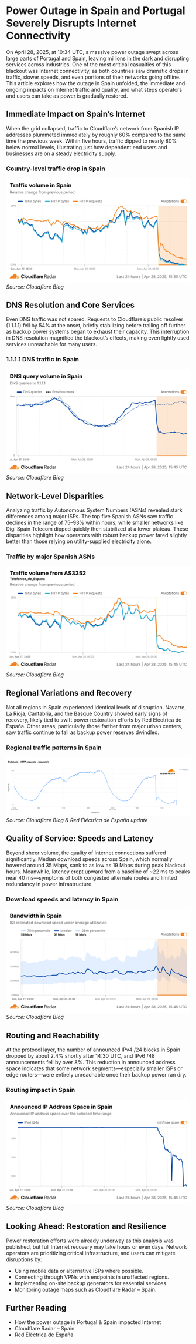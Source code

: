 # Power Outage in Spain and Portugal Severely Disrupts Internet Connectivity

On April 28, 2025, at 10:34 UTC, a massive power outage swept across large parts of Portugal and Spain, leaving millions in the dark and disrupting services across industries. One of the most critical casualties of this blackout was Internet connectivity, as both countries saw dramatic drops in traffic, slower speeds, and even portions of their networks going offline. This article explores how the outage in Spain unfolded, the immediate and ongoing impacts on Internet traffic and quality, and what steps operators and users can take as power is gradually restored.

## Immediate Impact on Spain’s Internet

When the grid collapsed, traffic to Cloudflare’s network from Spanish IP addresses plummeted immediately by roughly 60% compared to the same time the previous week. Within five hours, traffic dipped to nearly 80% below normal levels, illustrating just how dependent end users and businesses are on a steady electricity supply.

### Country-level traffic drop in Spain  
![Country-level traffic drop](./media/graph-1.webp)  
*Source: Cloudflare Blog*

## DNS Resolution and Core Services

Even DNS traffic was not spared. Requests to Cloudflare’s public resolver (1.1.1.1) fell by 54% at the onset, briefly stabilizing before trailing off further as backup power systems began to exhaust their capacity. This interruption in DNS resolution magnified the blackout’s effects, making even lightly used services unreachable for many users.

### 1.1.1.1 DNS traffic in Spain  
![1.1.1.1 DNS traffic](./media/graph-2.webp)  
*Source: Cloudflare Blog*

## Network-Level Disparities

Analyzing traffic by Autonomous System Numbers (ASNs) revealed stark differences among major ISPs. The top five Spanish ASNs saw traffic declines in the range of 75–93% within hours, while smaller networks like Digi Spain Telecom dipped quickly then stabilized at a lower plateau. These disparities highlight how operators with robust backup power fared slightly better than those relying on utility-supplied electricity alone.

### Traffic by major Spanish ASNs  
![Traffic by major Spanish ASNs](./media/graph-3.webp)  
*Source: Cloudflare Blog*

## Regional Variations and Recovery

Not all regions in Spain experienced identical levels of disruption. Navarre, La Rioja, Cantabria, and the Basque Country showed early signs of recovery, likely tied to swift power restoration efforts by Red Eléctrica de España. Other areas, particularly those farther from major urban centers, saw traffic continue to fall as backup power reserves dwindled.

### Regional traffic patterns in Spain  
![Regional traffic patterns](./media/graph-4.png)  
*Source: Cloudflare Blog & Red Eléctrica de España update*

## Quality of Service: Speeds and Latency

Beyond sheer volume, the quality of Internet connections suffered significantly. Median download speeds across Spain, which normally hovered around 35 Mbps, sank to as low as 19 Mbps during peak blackout hours. Meanwhile, latency crept upward from a baseline of ~22 ms to peaks near 40 ms—symptoms of both congested alternate routes and limited redundancy in power infrastructure.

### Download speeds and latency in Spain  
![Download speeds and latency](./media/graph-5.png)  
*Source: Cloudflare Blog*

## Routing and Reachability

At the protocol layer, the number of announced IPv4 /24 blocks in Spain dropped by about 2.4% shortly after 14:30 UTC, and IPv6 /48 announcements fell by over 8%. This reduction in announced address space indicates that some network segments—especially smaller ISPs or edge routers—were entirely unreachable once their backup power ran dry.

### Routing impact in Spain  
![Routing impact](./media/graph-6.png)  
*Source: Cloudflare Blog*

## Looking Ahead: Restoration and Resilience

Power restoration efforts were already underway as this analysis was published, but full Internet recovery may take hours or even days. Network operators are prioritizing critical infrastructure, and users can mitigate disruptions by:

- Using mobile data or alternative ISPs where possible.  
- Connecting through VPNs with endpoints in unaffected regions.  
- Implementing on-site backup generators for essential services.  
- Monitoring outage maps such as Cloudflare Radar – Spain.

## Further Reading

- How the power outage in Portugal & Spain impacted Internet  
- Cloudflare Radar – Spain  
- Red Eléctrica de España  


